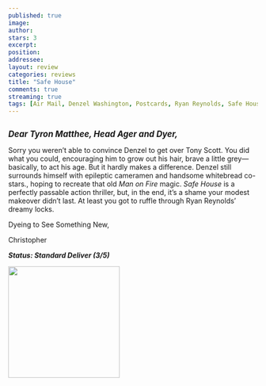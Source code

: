 ```yaml
---
published: true
image:
author: 
stars: 3 
excerpt: 
position: 
addressee: 
layout: review
categories: reviews
title: "Safe House"
comments: true
streaming: true
tags: [Air Mail, Denzel Washington, Postcards, Ryan Reynolds, Safe House, Tony Scott]
---
```

<div><p><span class="full-image-block ssNonEditable"><span><img src="http://static.squarespace.com/static/5005f6bcc4aa41161b33e89e/5329cf1fe4b07c068ebf74de/5329cf1fe4b07c068ebf7508/1336619615463/safehouse.jpg" alt="" /></span></span></p>
<p><strong><span style="font-size:120%;"><em><strong>Dear Tyron Matthee,</strong> Head Ager and Dyer,</em></span></strong></p>
<p>Sorry you weren&rsquo;t able to convince Denzel to get over Tony Scott. You did what you could, encouraging him to grow out his hair, brave a little grey&mdash;basically, to act his age. But it hardly makes a difference. Denzel still surrounds himself with epileptic cameramen and handsome whitebread co-stars., hoping to recreate that old <em>Man on Fire</em> magic.  <em>Safe House</em> is a perfectly passable action thriller, but, in the end, it&rsquo;s a shame your modest makeover didn&rsquo;t last. At least you got to ruffle through Ryan Reynolds&rsquo; dreamy locks.</p>
<p>Dyeing to See Something New,</p>
<p>Christopher</p>
<p><em><strong>Status: Standard Deliver (3/5)</strong></em></p>
<p><em><strong><span class="full-image-block ssNonEditable"><span><a href="http://www.zip.ca/Browse/Title.aspx?f=titleId%28203936%29"><img style="width:225px;" src="http://static.squarespace.com/static/5005f6bcc4aa41161b33e89e/5329cf1fe4b07c068ebf74de/5329cf20e4b07c068ebf7d8a/1343245704065/Rent-it-on-Zip.png" alt="" /></a></span></span><br /></strong></em></p></div>
